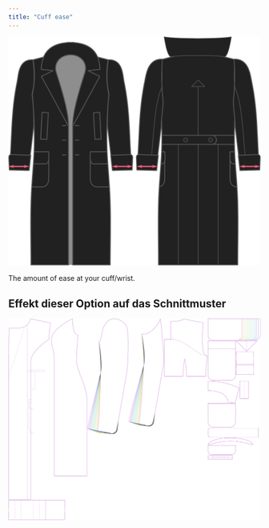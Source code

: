 ```yaml
---
title: "Cuff ease"
---
```


![Cuff ease](./cuffease.svg)

The amount of ease at your cuff/wrist.

## Effekt dieser Option auf das Schnittmuster

![This image shows the effect of this option by superimposing several variants that have a different value for this option](carlita_cuffease_sample.svg "Effect of this option on the pattern")

